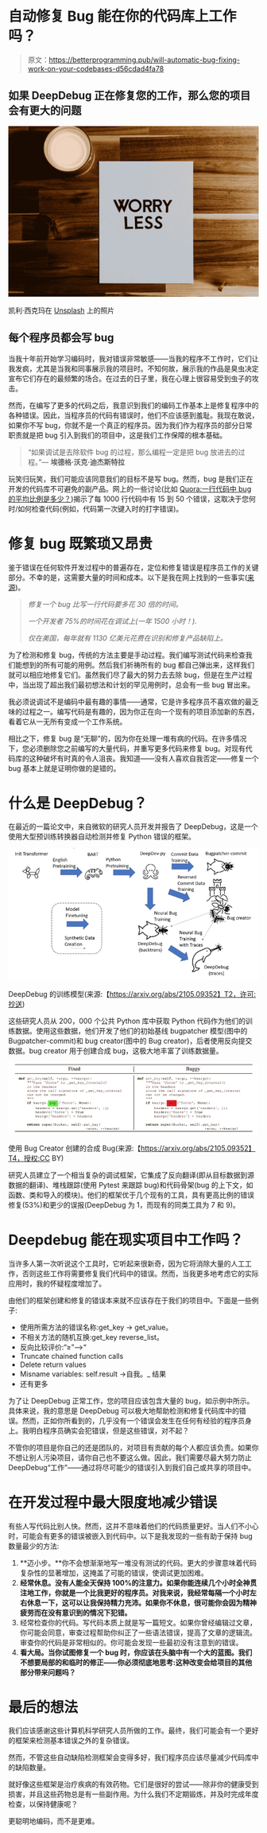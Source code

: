 # 自动修复 Bug 能在你的代码库上工作吗？

> 原文：<https://betterprogramming.pub/will-automatic-bug-fixing-work-on-your-codebases-d56cdad4fa78>

## 如果 DeepDebug 正在修复您的工作，那么您的项目会有更大的问题

![](img/13787e97a3c8af98ca44acb4a0d570cd.png)

凯利·西克玛在 [Unsplash](https://unsplash.com?utm_source=medium&utm_medium=referral) 上的照片

## 每个程序员都会写 bug

当我十年前开始学习编码时，我对错误非常敏感——当我的程序不工作时，它们让我发疯，尤其是当我和同事展示我的项目时。不知何故，展示我的作品是臭虫决定宣布它们存在的最频繁的场合。在过去的日子里，我在心理上很容易受到虫子的攻击。

然而，在编写了更多的代码之后，我意识到我们的编码工作基本上是修复程序中的各种错误。因此，当程序员的代码有错误时，他们不应该感到羞耻。我现在敢说，如果你不写 bug，你就不是一个真正的程序员。因为我们作为程序员的部分日常职责就是把 bug 引入到我们的项目中，这是我们工作保障的根本基础。

> “如果调试是去除软件 bug 的过程，那么编程一定是把 bug 放进去的过程。”― **埃德格·沃克·迪杰斯特拉**

玩笑归玩笑，我们可能应该同意我们的目标不是写 bug。然而，bug 是我们正在开发的代码库不可避免的副产品。网上的一些讨论(比如 [Quora:一行代码中 bug 的平均比例是多少？](https://www.quora.com/What-is-the-average-ratio-of-bugs-to-a-line-of-code))揭示了每 1000 行代码中有 15 到 50 个错误，这取决于您何时/如何检查代码(例如，代码第一次键入时的打字错误)。

# 修复 bug 既繁琐又昂贵

鉴于错误在任何软件开发过程中的普遍存在，定位和修复错误是程序员工作的关键部分。不幸的是，这需要大量的时间和成本。以下是我在网上找到的一些事实([来源](https://www.openrefactory.com/intelligent-code-repair-icr/))。

> *修复一个 bug 比写一行代码要多花 30 倍的时间。*
> 
> *一个开发者 75%的时间花在调试上(一年 1500 小时！).*
> 
> *仅在美国，每年就有 1130 亿美元花费在识别和修复产品缺陷上。*

为了检测和修复 bug，传统的方法主要是手动过程。我们编写测试代码来检查我们能想到的所有可能的用例。然后我们祈祷所有的 bug 都自己弹出来，这样我们就可以相应地修复它们。虽然我们尽了最大的努力去去除 bug，但是在生产过程中，当出现了超出我们最初想法和计划的罕见用例时，总会有一些 bug 冒出来。

我必须说调试不是编码中最有趣的事情——通常，它是许多程序员不喜欢做的最乏味的过程之一。编写代码是有趣的，因为你正在向一个现有的项目添加新的东西，看着它从一无所有变成一个工作系统。

相比之下，修复 bug 是“无聊”的，因为你在处理一堆有病的代码。在许多情况下，您必须删除您之前编写的大量代码，并重写更多代码来修复 bug。对现有代码库的这种破坏有时真的令人沮丧。我知道——没有人喜欢自我否定——修复一个 bug 基本上就是证明你做的是错的。

# 什么是 DeepDebug？

在最近的一篇论文中，来自微软的研究人员开发并报告了 DeepDebug，这是一个使用大型预训练转换器自动检测并修复 Python 错误的框架。

![](img/7cfa5056bb77065ffec31f1271b648db.png)

DeepDebug 的训练模型(来源:【https://arxiv.org/abs/2105.09352】T2，许可:抄送)

这些研究人员从 200，000 个公共 Python 库中获取 Python 代码作为他们的训练数据。使用这些数据，他们开发了他们的初始基线 bugpatcher 模型(图中的 Bugpatcher-commit)和 bug creator(图中的 Bug creator)，后者使用反向提交数据。bug creator 用于创建合成 bug，这极大地丰富了训练数据量。

![](img/37e503efb7d87cbbb73eeb82e73ece40.png)

使用 Bug Creator 创建的合成 Bug(来源:【https://arxiv.org/abs/2105.09352】T4，授权:CC BY)

研究人员建立了一个相当复杂的调试框架，它集成了反向翻译(即从目标数据到源数据的翻译)、堆栈跟踪(使用 Pytest 来跟踪 bug)和代码骨架(bug 的上下文，如函数、类和导入的模块)。他们的框架优于几个现有的工具，具有更高比例的错误修复(53%)和更少的误报(DeepDebug 为 1，而现有的同类工具为 7 和 9)。

# Deepdebug 能在现实项目中工作吗？

当许多人第一次听说这个工具时，它听起来很新奇，因为它将消除大量的人工工作，否则这些工作将需要修复我们代码中的错误。然而，当我更多地考虑它的实际应用时，我的怀疑程度增加了。

由他们的框架创建和修复的错误本来就不应该存在于我们的项目中。下面是一些例子:

*   使用所需方法的错误名称:get_key -> get_value。
*   不相关方法的随机互换:get_key reverse_list。
*   反向比较评价:“≥”—>“
*   Truncate chained function calls
*   Delete return values
*   Misname variables: self.result ->自我。_ 结果
*   还有更多

为了让 DeepDebug 正常工作，您的项目应该包含大量的 bug，如示例中所示。具体来说，我的意思是 DeepDebug 可以极大地帮助检测和修复代码库中的错误。然而，正如你所看到的，几乎没有一个错误会发生在任何有经验的程序员身上。我明白程序员确实会犯错误，但是这些错误，对不起？

不管你的项目是你自己的还是团队的，对项目有贡献的每个人都应该负责。如果你不想让别人污染项目，请你自己也不要这么做。因此，我们需要尽最大努力防止 DeepDebug“工作”——通过将尽可能少的错误引入到我们自己或共享的项目中。

# 在开发过程中最大限度地减少错误

有些人写代码比别人快。然而，这并不意味着他们的代码质量更好。当人们不小心时，可能会有更多的错误被嵌入到代码中。以下是我发现的一些有助于保持 bug 数量最少的方法:

1.  **迈小步。**你不会想渐渐地写一堆没有测试的代码。更大的步骤意味着代码复杂性的显著增加，这掩盖了可能的错误，使调试更加困难。
2.  **经常休息。没有人能全天保持 100%的注意力。如果你能连续几个小时全神贯注地工作，你就是一个比我更好的程序员。对我来说，我经常每隔一个小时左右休息一下，这可以让我保持精力充沛。如果你不休息，很可能你会因为精神疲劳而在没有意识到的情况下犯错。**
3.  经常检查你的代码。写代码本质上就是写一篇短文。如果你曾经编辑过文章，你可能会同意，审查过程帮助你纠正了一些语法错误，提高了文章的逻辑流。审查你的代码是非常相似的。你可能会发现一些最初没有注意到的错误。
4.  **看大局。当你试图修复一个 bug 时，你应该在头脑中有一个大的蓝图。我们不想要局部的和临时的修正——你必须彻底地思考:这种改变会给项目的其他部分带来问题吗？**

# 最后的想法

我们应该感谢这些计算机科学研究人员所做的工作。最终，我们可能会有一个更好的框架来检测基本错误之外的复杂错误。

然而，不管这些自动缺陷检测框架会变得多好，我们程序员应该尽量减少代码库中的缺陷数量。

就好像这些框架是治疗疾病的有效药物。它们是很好的尝试——除非你的健康受到损害，并且这些药物总是有一些副作用。为什么我们不定期锻炼，并及时完成年度检查，以保持健康呢？

更聪明地编码，而不是更难。